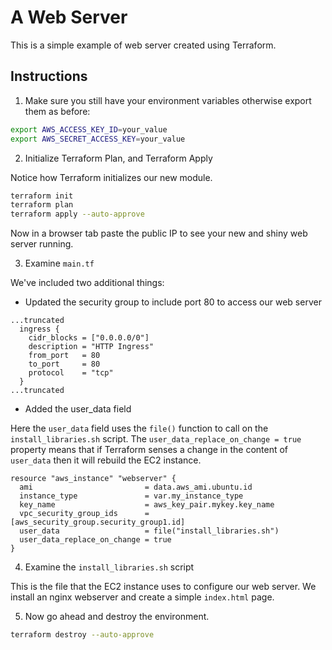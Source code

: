 # A Web Server

This is a simple example of web server created using Terraform.

## Instructions

1. Make sure you still have your environment variables otherwise export them as before:

```bash
export AWS_ACCESS_KEY_ID=your_value
export AWS_SECRET_ACCESS_KEY=your_value
```

2. Initialize Terraform Plan, and Terraform Apply

Notice how Terraform initializes our new module.

```bash
terraform init
terraform plan
terraform apply --auto-approve
```

Now in a browser tab paste the public IP to see your new and shiny web server running.

3. Examine `main.tf`

We've included two additional things:

- Updated the security group to include port 80 to access our web server

```hcl
...truncated
  ingress {
    cidr_blocks = ["0.0.0.0/0"]
    description = "HTTP Ingress"
    from_port   = 80
    to_port     = 80
    protocol    = "tcp"
  }
...truncated
```

- Added the user_data field 

Here the `user_data` field uses the `file()` function to call on the `install_libraries.sh` script. The `user_data_replace_on_change = true` property means that if Terraform senses a change in the content of `user_data` then it will rebuild the EC2 instance.

```hcl
resource "aws_instance" "webserver" {
  ami                         = data.aws_ami.ubuntu.id
  instance_type               = var.my_instance_type
  key_name                    = aws_key_pair.mykey.key_name
  vpc_security_group_ids      = [aws_security_group.security_group1.id]
  user_data                   = file("install_libraries.sh")
  user_data_replace_on_change = true
}
```

4. Examine the `install_libraries.sh` script

This is the file that the EC2 instance uses to configure our web server. We install an nginx webserver and create a simple `index.html` page.

5. Now go ahead and destroy the environment.

```bash
terraform destroy --auto-approve
```

